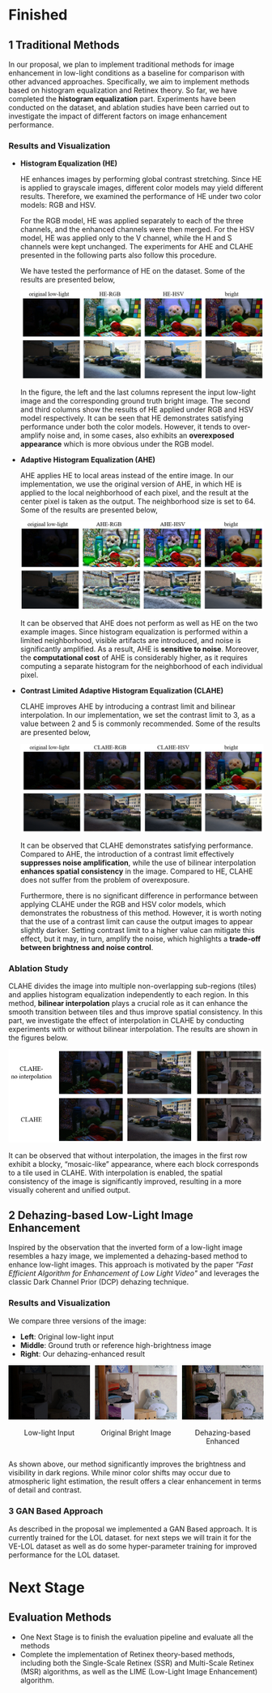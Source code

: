 # Finished

## 1 Traditional Methods

In our proposal, we plan to implement traditional methods for image enhancement in low-light conditions as a baseline for comparison with other advanced approaches. Specifically, we aim to implement methods based on histogram equalization and Retinex theory. So far, we have completed the **histogram equalization** part. Experiments have been conducted on the dataset, and ablation studies have been carried out to investigate the impact of different factors on image enhancement performance.

### Results and Visualization

- **Histogram Equalization (HE)**
  
  HE enhances images by performing global contrast stretching. Since HE is applied to grayscale images, different color models may yield different results. Therefore, we examined the performance of HE under two color models: RGB and HSV.

  For the RGB model, HE was applied separately to each of the three channels, and the enhanced channels were then merged. For the HSV model, HE was applied only to the V channel, while the H and S channels were kept unchanged. The experiments for AHE and CLAHE presented in the following parts also follow this procedure. 

  We have tested the performance of HE on the dataset. Some of the results are presented below,

  ![fig1](images/traditional_methods/figure1.png)

  In the figure, the left and the last columns represent the input low-light image and the corresponding ground truth bright image. The second and third columns show the results of HE applied under RGB and HSV model respectively. It can be seen that HE demonstrates satisfying performance under both the color models. However, it tends to over-amplify noise and, in some cases, also exhibits an **overexposed appearance** which is more obvious under the RGB model.

- **Adaptive Histogram Equalization (AHE)**

  AHE applies HE to local areas instead of the entire image. In our implementation, we use the original version of AHE, in which HE is applied to the local neighborhood of each pixel, and the result at the center pixel is taken as the output. The neighborhood size is set to 64. Some of the results are presented below,

  ![fig2](images/traditional_methods/figure2.png)

  It can be observed that AHE does not perform as well as HE on the two example images. Since histogram equalization is performed within a limited neighborhood, visible artifacts are introduced, and noise is significantly amplified. As a result, AHE is **sensitive to noise**. Moreover, the **computational cost** of AHE is considerably higher, as it requires computing a separate histogram for the neighborhood of each individual pixel.

- **Contrast Limited Adaptive Histogram Equalization (CLAHE)**

  CLAHE improves AHE by introducing a contrast limit and bilinear interpolation. In our implementation, we set the contrast limit to 3, as a value between 2 and 5 is commonly recommended. Some of the results are presented below,

  ![fig3](images/traditional_methods/figure5.png)

  It can be observed that CLAHE demonstrates satisfying performance. Compared to AHE, the introduction of a contrast limit effectively **suppresses noise amplification**, while the use of bilinear interpolation **enhances spatial consistency** in the image. Compared to HE, CLAHE does not suffer from the problem of overexposure.
  
  Furthermore, there is no significant difference in performance between applying CLAHE under the RGB and HSV color models, which demonstrates the robustness of this method. However, it is worth noting that the use of a contrast limit can cause the output images to appear slightly darker. Setting contrast limit to a higher value can mitigate this effect, but it may, in turn, amplify the noise, which highlights a **trade-off between brightness and noise control**.

### Ablation Study

  CLAHE divides the image into multiple non-overlapping sub-regions (tiles) and applies histogram equalization independently to each region. In this method, **bilinear interpolation** plays a crucial role as it can enhance the smooth transition between tiles and thus improve spatial consistency. In this part, we investigate the effect of interpolation in CLAHE by conducting experiments with or without bilinear interpolation. The results are shown in the figures below.

 ![fig4](images/traditional_methods/figure4.png)

 It can be observed that without interpolation, the images in the first row exhibit a blocky, “mosaic-like” appearance, where each block corresponds to a tile used in CLAHE. With interpolation is enabled, the spatial consistency of the image is significantly improved, resulting in a more visually coherent and unified output.

## 2 Dehazing-based Low-Light Image Enhancement

Inspired by the observation that the inverted form of a low-light image resembles a hazy image, we implemented a dehazing-based method to enhance low-light images. This approach is motivated by the paper *"Fast Efficient Algorithm for Enhancement of Low Light Video"* and leverages the classic Dark Channel Prior (DCP) dehazing technique.

### Results and Visualization

We compare three versions of the image:

- **Left**: Original low-light input  
- **Middle**: Ground truth or reference high-brightness image  
- **Right**: Our dehazing-enhanced result


<div style="display: flex; justify-content: space-between; gap: 10px;">
  <div style="text-align: center;">
    <img src="images/dehaze/low22.png" alt="Low-light" width="250"/>
    <p style="font-size: 14px;">Low-light Input</p>
  </div>
  <div style="text-align: center;">
    <img src="images/dehaze/high22.png" alt="Ground Truth" width="250"/>
    <p style="font-size: 14px;">Original Bright Image</p>
  </div>
  <div style="text-align: center;">
    <img src="images/dehaze/enhanced.jpg" alt="Enhanced" width="250"/>
    <p style="font-size: 14px;">Dehazing-based Enhanced</p>
  </div>
</div>

As shown above, our method significantly improves the brightness and visibility in dark regions. While minor color shifts may occur due to atmospheric light estimation, the result offers a clear enhancement in terms of detail and contrast.

### 3 GAN Based Approach

As described in the proposal we implemented a GAN Based approach. It is currently trained for the LOL dataset. for next steps we will train it for the VE-LOL dataset as well as do some hyper-parameter training for improved performance for the LOL dataset.

# Next Stage
## Evaluation Methods
- One Next Stage is to finish the evaluation pipeline and evaluate all the methods
- Complete the implementation of Retinex theory-based methods, including both the Single-Scale Retinex (SSR) and Multi-Scale Retinex (MSR) algorithms, as well as the LIME (Low-Light Image Enhancement) algorithm.
